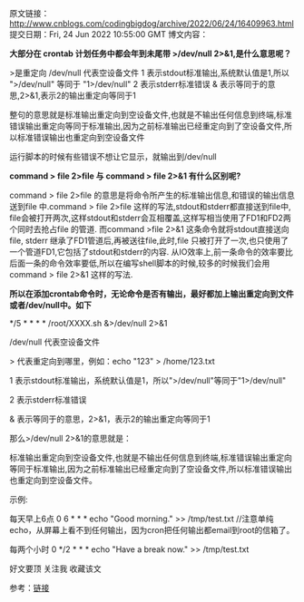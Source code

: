 原文链接：http://www.cnblogs.com/codingbigdog/archive/2022/06/24/16409963.html
提交日期：Fri, 24 Jun 2022 10:55:00 GMT
博文内容：

**大部分在 crontab 计划任务中都会年到未尾带 >/dev/null 2>&1,是什么意思呢？**

\>是重定向
/dev/null 代表空设备文件
1 表示stdout标准输出,系统默认值是1,所以 ">/dev/null" 等同于 "1>/dev/null"
2 表示stderr标准错误
& 表示等同于的意思,2>&1,表示2的输出重定向等同于1

整句的意思就是标准输出重定向到空设备文件,也就是不输出任何信息到终端,标准错误输出重定向等同于标准输出,因为之前标准输出已经重定向到了空设备文件,所以标准错误输出也重定向到空设备文件

运行脚本的时候有些错误不想让它显示，就输出到/dev/null
 

**command > file 2>file 与 command > file 2>&1 有什么区别呢?**

command > file 2>file 的意思是将命令所产生的标准输出信息,和错误的输出信息送到file 中.command > file 2>file 这样的写法,stdout和stderr都直接送到file中, file会被打开两次,这样stdout和stderr会互相覆盖,这样写相当使用了FD1和FD2两个同时去抢占file 的管道.
而command >file 2>&1 这条命令就将stdout直接送向file, stderr 继承了FD1管道后,再被送往file,此时,file 只被打开了一次,也只使用了一个管道FD1,它包括了stdout和stderr的内容.
从IO效率上,前一条命令的效率要比后面一条的命令效率要低,所以在编写shell脚本的时候,较多的时候我们会用command > file 2>&1 这样的写法.

**所以在添加crontab命令时，无论命令是否有输出，最好都加上输出重定向到文件或者/dev/null中。如下**

*/5 * * * * /root/XXXX.sh &>/dev/null 2>&1

/dev/null 代表空设备文件

\> 代表重定向到哪里，例如：echo "123" > /home/123.txt

1 表示stdout标准输出，系统默认值是1，所以">/dev/null"等同于"1>/dev/null"

2 表示stderr标准错误

& 表示等同于的意思，2>&1，表示2的输出重定向等同于1

那么>/dev/null 2>&1的意思就是：

标准输出重定向到空设备文件,也就是不输出任何信息到终端,标准错误输出重定向等同于标准输出,因为之前标准输出已经重定向到了空设备文件,所以标准错误输出也重定向到空设备文件。

 

示例:

每天早上6点 
0 6 * * * echo "Good morning." >> /tmp/test.txt //注意单纯echo，从屏幕上看不到任何输出，因为cron把任何输出都email到root的信箱了。

每两个小时 
0 */2 * * * echo "Have a break now." >> /tmp/test.txt 

好文要顶 关注我 收藏该文  


参考：[链接](https://www.cnblogs.com/gyrgyr/p/11367843.html)